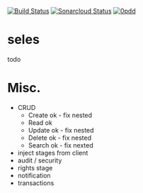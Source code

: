 [![Build Status](https://travis-ci.org/cpollet/seles.svg?branch=master)](https://travis-ci.org/cpollet/seles)
[![Sonarcloud Status](https://sonarcloud.io/api/project_badges/measure?project=net.cpollet.seles%3Aseles-sonar&metric=alert_status)](https://sonarcloud.io/dashboard?id=net.cpollet.seles%3Aseles-sonar)
[![0pdd](http://www.0pdd.com/svg?name=cpollet/seles)](http://www.0pdd.com/p?name=cpollet/seles)
# seles
todo

# Misc.
 - CRUD
   - Create ok - fix nested
   - Read ok
   - Update ok - fix nested
   - Delete ok - fix nested
   - Search ok - fix nexted
 - inject stages from client
 - audit / security
 - rights stage
 - notification
 - transactions

